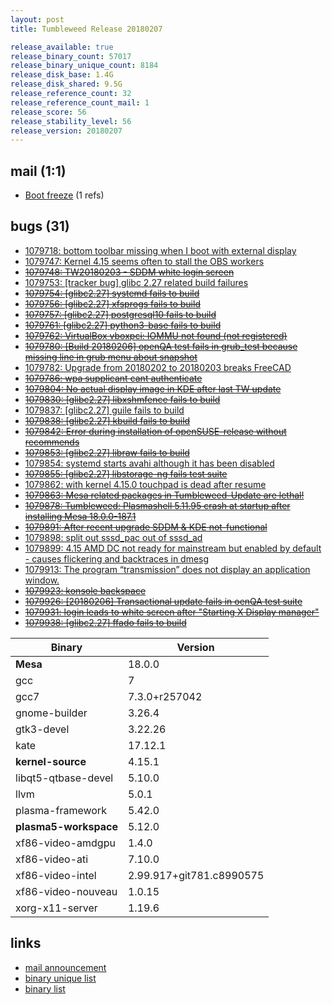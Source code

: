 ```yaml
---
layout: post
title: Tumbleweed Release 20180207

release_available: true
release_binary_count: 57017
release_binary_unique_count: 8184
release_disk_base: 1.4G
release_disk_shared: 9.5G
release_reference_count: 32
release_reference_count_mail: 1
release_score: 56
release_stability_level: 56
release_version: 20180207
---
```


## mail (1:1)

- [Boot freeze](https://lists.opensuse.org/opensuse-factory/2018-02/msg00318.html) (1 refs)

## bugs (31)

<!--more-->

- [1079718: bottom toolbar missing when I boot with external display](https://bugzilla.opensuse.org/show_bug.cgi?id=1079718)
- [1079747: Kernel 4.15 seems often to stall the OBS workers](https://bugzilla.opensuse.org/show_bug.cgi?id=1079747)
- ~~[1079748: TW20180203 - SDDM white login screen](https://bugzilla.opensuse.org/show_bug.cgi?id=1079748)~~
- [1079753: [tracker bug] glibc 2.27 related build failures](https://bugzilla.opensuse.org/show_bug.cgi?id=1079753)
- ~~[1079754: [glibc2.27] systemd fails to build](https://bugzilla.opensuse.org/show_bug.cgi?id=1079754)~~
- ~~[1079756: [glibc2.27] xfsprogs fails to build](https://bugzilla.opensuse.org/show_bug.cgi?id=1079756)~~
- ~~[1079757: [glibc2.27] postgresql10 fails to build](https://bugzilla.opensuse.org/show_bug.cgi?id=1079757)~~
- ~~[1079761: [glibc2.27] python3-base fails to build](https://bugzilla.opensuse.org/show_bug.cgi?id=1079761)~~
- ~~[1079762: VirtualBox vboxpci: IOMMU not found (not registered)](https://bugzilla.opensuse.org/show_bug.cgi?id=1079762)~~
- ~~[1079780: [Build 20180206] openQA test fails in grub_test because missing line in grub menu about snapshot](https://bugzilla.opensuse.org/show_bug.cgi?id=1079780)~~
- [1079782: Upgrade from 20180202 to 20180203 breaks FreeCAD](https://bugzilla.opensuse.org/show_bug.cgi?id=1079782)
- ~~[1079786: wpa supplicant cant authenticate](https://bugzilla.opensuse.org/show_bug.cgi?id=1079786)~~
- ~~[1079804: No actual display image in KDE after last TW update](https://bugzilla.opensuse.org/show_bug.cgi?id=1079804)~~
- ~~[1079830: [glibc2.27] libxshmfence fails to build](https://bugzilla.opensuse.org/show_bug.cgi?id=1079830)~~
- [1079837: [glibc2.27] guile fails to build](https://bugzilla.opensuse.org/show_bug.cgi?id=1079837)
- ~~[1079838: [glibc2.27] kbuild fails to build](https://bugzilla.opensuse.org/show_bug.cgi?id=1079838)~~
- ~~[1079842: Error during installation of openSUSE-release without recommends](https://bugzilla.opensuse.org/show_bug.cgi?id=1079842)~~
- ~~[1079853: [glibc2.27] libraw fails to build](https://bugzilla.opensuse.org/show_bug.cgi?id=1079853)~~
- [1079854: systemd starts avahi although it has been disabled](https://bugzilla.opensuse.org/show_bug.cgi?id=1079854)
- ~~[1079855: [glibc2.27] libstorage-ng fails test suite](https://bugzilla.opensuse.org/show_bug.cgi?id=1079855)~~
- [1079862: with kernel 4.15.0 touchpad is dead after resume](https://bugzilla.opensuse.org/show_bug.cgi?id=1079862)
- ~~[1079863: Mesa related packages in Tumbleweed-Update are lethal!](https://bugzilla.opensuse.org/show_bug.cgi?id=1079863)~~
- ~~[1079878: Tumbleweed: Plasmashell 5.11.95 crash at startup after installing Mesa 18.0.0-187.1](https://bugzilla.opensuse.org/show_bug.cgi?id=1079878)~~
- ~~[1079891: After recent upgrade SDDM & KDE not-functional](https://bugzilla.opensuse.org/show_bug.cgi?id=1079891)~~
- [1079898: split out sssd_pac out of sssd_ad](https://bugzilla.opensuse.org/show_bug.cgi?id=1079898)
- [1079899: 4.15 AMD DC not ready for mainstream but enabled by default - causes flickering and backtraces in dmesg](https://bugzilla.opensuse.org/show_bug.cgi?id=1079899)
- [1079913: The program “transmission” does not display an application window.](https://bugzilla.opensuse.org/show_bug.cgi?id=1079913)
- ~~[1079923: konsole backspace](https://bugzilla.opensuse.org/show_bug.cgi?id=1079923)~~
- ~~[1079926: [20180206] Transactional update fails in oenQA test suite](https://bugzilla.opensuse.org/show_bug.cgi?id=1079926)~~
- ~~[1079931: login leads to white screen after "Starting X Display manager"](https://bugzilla.opensuse.org/show_bug.cgi?id=1079931)~~
- ~~[1079938: [glibc2.27] ffado fails to build](https://bugzilla.opensuse.org/show_bug.cgi?id=1079938)~~

Binary | Version
--- | ---
**Mesa** | 18.0.0
gcc | 7
gcc7 | 7.3.0+r257042
gnome-builder | 3.26.4
gtk3-devel | 3.22.26
kate | 17.12.1
**kernel-source** | 4.15.1
libqt5-qtbase-devel | 5.10.0
llvm | 5.0.1
plasma-framework | 5.42.0
**plasma5-workspace** | 5.12.0
xf86-video-amdgpu | 1.4.0
xf86-video-ati | 7.10.0
xf86-video-intel | 2.99.917+git781.c8990575
xf86-video-nouveau | 1.0.15
xorg-x11-server | 1.19.6

## links

- [mail announcement](https://lists.opensuse.org/opensuse-factory/2018-02/msg00305.html)
- [binary unique list](http://download.tumbleweed.boombatower.com/20180207/rpm.unique.list)
- [binary list](http://download.tumbleweed.boombatower.com/20180207/rpm.list)
